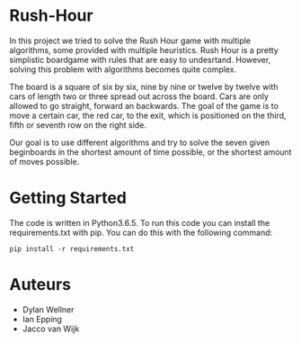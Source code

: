 # Rush-Hour
In this project we tried to solve the Rush Hour game with multiple algorithms, some provided with multiple heuristics. Rush Hour is a pretty simplistic boardgame with rules that are easy to undesrtand. However, solving this problem with algorithms becomes quite complex.

The board is a square of six by six, nine by nine or twelve by twelve with cars of length two or three spread out across the board. Cars are only allowed to go straight, forward an backwards. The goal of the game is to move a certain car, the red car, to the exit, which is positioned on the third, fifth or seventh row on the right side. 

Our goal is to use different algorithms and try to solve the seven given beginboards in the shortest amount of time possible, or the shortest amount of moves possible. 

# Getting Started
The code is written in Python3.6.5. To run this code you can install the requirements.txt with pip. You can do this with the following command:
```
pip install -r requirements.txt 
```

# Auteurs
* Dylan Wellner
* Ian Epping
* Jacco van Wijk
